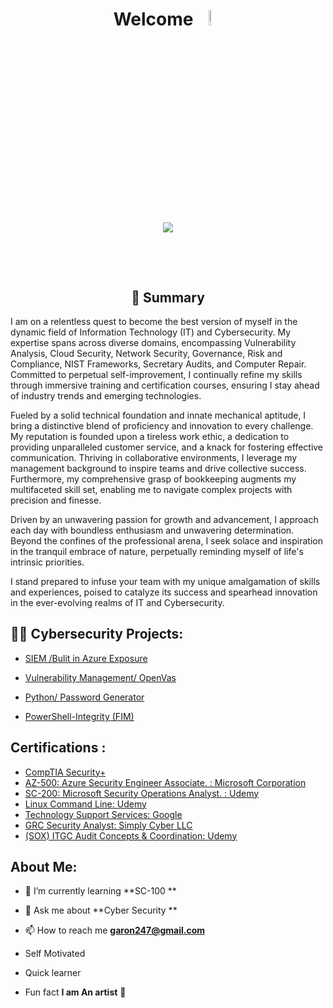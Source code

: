 <h1 align="center">Welcome <img width="8%" src="https://cliply.co/wp-content/uploads/2021/07/392107260_SUNGLASSES_EMOJI_400px.gif"





<br/>
<br/>
<p align='center'> <img src="https://readme-typing-svg.demolab.com?weight=800&size=25&pause=1000&color=14F765&background=FFFFFF00&center=true&width=435&lines=+ Iam Garon Miller;Cyber Security Analyst;Problem+Solver;Aspiring SOC Analyst"/></p>

<br/>


<h2 align="center"> 📝 Summary</h2>

   
I am on a relentless quest to become the best version of myself in the dynamic field of Information Technology (IT) and Cybersecurity. My expertise spans across diverse domains, encompassing Vulnerability Analysis, Cloud Security, Network Security, Governance, Risk and Compliance, NIST Frameworks, Secretary Audits, and Computer Repair. Committed to perpetual self-improvement, I continually refine my skills through immersive training and certification courses, ensuring I stay ahead of industry trends and emerging technologies.

Fueled by a solid technical foundation and innate mechanical aptitude, I bring a distinctive blend of proficiency and innovation to every challenge. My reputation is founded upon a tireless work ethic, a dedication to providing unparalleled customer service, and a knack for fostering effective communication. Thriving in collaborative environments, I leverage my management background to inspire teams and drive collective success. Furthermore, my comprehensive grasp of bookkeeping augments my multifaceted skill set, enabling me to navigate complex projects with precision and finesse.

Driven by an unwavering passion for growth and advancement, I approach each day with boundless enthusiasm and unwavering determination. Beyond the confines of the professional arena, I seek solace and inspiration in the tranquil embrace of nature, perpetually reminding myself of life's intrinsic priorities.

I stand prepared to infuse your team with my unique amalgamation of skills and experiences, poised to catalyze its success and spearhead innovation in the ever-evolving realms of IT and Cybersecurity.


<h2>👨‍💻 Cybersecurity Projects:</h2>
  
  -  [SIEM /Bulit in Azure Exposure](https://github.com/GaronM247/SIEM-Built-in-Azure-Exposure)
   
  -   [Vulnerability Management/ OpenVas](https://github.com/GaronM247/Vulnerability-Management/blob/main/README.md)
     
  -   [Python/ Password Generator](https://github.com/GaronM247/Python--Password-Generator)
    
  -  [PowerShell-Integrity (FIM)](https://github.com/GaronM247/PowerShell-File-Integrity-Monitoring-FIM-)


<h2> Certifications :</h2>

- [CompTIA Security+](https://www.credly.com/badges/118de6d9-93d5-4fa8-b9e6-ab74cbfdb947/public_url)
- [AZ-500: Azure Security Engineer Associate. : Microsoft Corporation](l)
- [SC-200: Microsoft Security Operations Analyst. : Udemy](https://udemy-certificate.s3.amazonaws.com/image/UC-575d45fa-5f03-4046-9cc7-23361c9f8326.jpg)          
- [Linux Command Line: Udemy]( https://udemy-certificate.s3.amazonaws.com/image/UC-52738530-e741-4e16-8046-e5d7212dee2e.jpg)
- [Technology Support Services: Google](https://www.coursera.org/account/accomplishments/certificate/58P6EMSXCZP8)
- [GRC Security Analyst: Simply Cyber LLC](https://academy.simplycyber.io/courses/1592799/certificate)
- [(SOX) ITGC Audit Concepts & Coordination: Udemy]( https://udemy-certificate.s3.amazonaws.com/image/UC-f9dc2e45-86d5-47c9-8781-5693f6af537a.jpg)

 <h2> About Me: </h2>

- 🌱 I’m currently learning **SC-100  **

- 💬 Ask me about **Cyber Security **

- 📫 How to reach me **garon247@gmail.com** 

- Self Motivated 

- Quick learner  

-  Fun fact **I am An artist**  🎨




  


